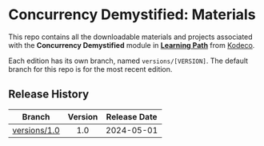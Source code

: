 # Concurrency Demystified: Materials

This repo contains all the downloadable materials and projects associated with the **Concurrency Demystified** module in **[Learning Path](https://www.kodeco.com/library)** from [Kodeco](https://www.kodeco.com).

Each edition has its own branch, named `versions/[VERSION]`. The default branch for this repo is for the most recent edition.

## Release History

| Branch                                                                            | Version | Release Date |
| --------------------------------------------------------------------------------- |:-------:|:------------:|
| [versions/1.0](https://github.com/kodecocodes/m3-cdi-materials/tree/versions/1.0) | 1.0     | 2024-05-01   |
